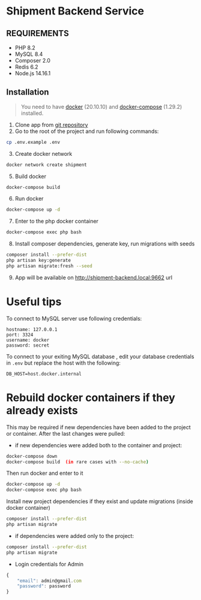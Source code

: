 Shipment Backend Service
============

REQUIREMENTS
------------

- PHP 8.2
- MySQL 8.4
- Composer 2.0
- Redis 6.2
- Node.js 14.16.1

Installation
------------

> You need to have [docker](http://www.docker.com) (20.10.10) and
[docker-compose](https://docs.docker.com/compose/install/) (1.29.2) installed.

1. Clone app from [git repository](https://github.com/jgodstime/shipment-api-laravel.git)
2. Go to the root of the project and run following commands:

```sh 
cp .env.example .env
```

3. Create docker network

```sh
docker network create shipment
```

5. Build docker

```sh
docker-compose build
```

6. Run docker

```sh
docker-compose up -d
```

7. Enter to the php docker container

```sh
docker-compose exec php bash
```

8. Install composer dependencies, generate key, run migrations with seeds

```sh
composer install --prefer-dist
php artisan key:generate
php artisan migrate:fresh --seed
```

9. App will be available on http://shipment-backend.local:9662 url

Useful tips
===========

To connect to MySQL server use following credentials:

```
hostname: 127.0.0.1
port: 3324
username: docker
password: secret
```

To connect to your exiting MySQL database , edit your database credentials in `.env` but replace the host with the
following:

```
DB_HOST=host.docker.internal
```


Rebuild docker containers if they already exists
===========

This may be required if new dependencies have been added to the project or container. After the last changes were
pulled:

- if new dependencies were added both to the container and project:

```sh
docker-compose down
docker-compose build  (in rare cases with --no-cache)
```

Then run docker and enter to it

```sh
docker-compose up -d
docker-compose exec php bash
```

Install new project dependencies if they exist and update migrations (inside docker container)

```sh
composer install --prefer-dist
php artisan migrate
```

- if dependencies were added only to the project:

```sh
composer install --prefer-dist
php artisan migrate
```

- Login credentials for Admin

``` js
{
    "email": admin@gmail.com
    "password": password
}
```
